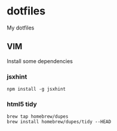 dotfiles
========

My dotfiles


VIM
---

Install some dependencies

### jsxhint

`npm install -g jsxhint`

### html5 tidy

```
brew tap homebrew/dupes
brew install homebrew/dupes/tidy --HEAD
```
